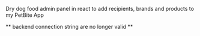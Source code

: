 Dry dog food admin panel in react to add recipients, brands and products to my PetBite App

** backend connection string are no longer valid **
